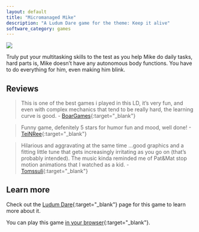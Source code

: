 ```yaml
---
layout: default
title: "Micromanaged Mike"
description: "A Ludum Dare game for the theme: Keep it alive"
software_category: games
---
```


![](/assets/software/micromanaged-mike/game-banner.jpg)

Truly put your multitasking skills to the test as you help Mike do daily tasks, hard parts is, Mike doesn’t have any autonomous body functions. You have to do everything for him, even making him blink.

## Reviews

> This is one of the best games i played in this LD, it’s very fun, and even with complex mechanics that tend to be really hard, the learning curve is good. - [BoarGames](https://ldjam.com/users/boargames){:target="_blank"}

> Funny game, defenitely 5 stars for humor fun and mood, well done! - [TeiNRee](https://ldjam.com/users/teinree){:target="_blank"}

> Hilarious and aggravating at the same time …good graphics and a fitting little tune that gets increasingly irritating as you go on (that’s probably intended). The music kinda reminded me of Pat&Mat stop motion animations that I watched as a kid. - [Tomssuli](https://ldjam.com/users/tomssuli){:target="_blank"}

## Learn more

Check out the [Ludum Dare](https://ldjam.com/events/ludum-dare/46/micromanaged-mike){:target="_blank"} page for this game to learn more about it.

You can play this game [in your browser](https://rsninja.dev/LudumDare46/){:target="_blank"}.
